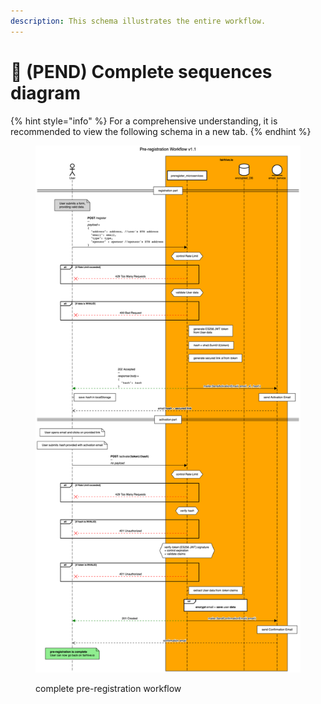 ```yaml
---
description: This schema illustrates the entire workflow.
---
```


# 🚧 (PEND) Complete sequences diagram

{% hint style="info" %}
For a comprehensive understanding, it is recommended to view the following schema in a new tab.
{% endhint %}

<figure><img src="../.gitbook/assets/Pre-registration_Workflow_v1.1.png" alt=""><figcaption><p>complete pre-registration workflow</p></figcaption></figure>
